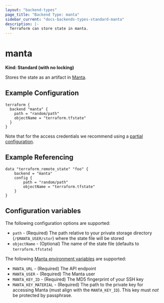 ```yaml
---
layout: "backend-types"
page_title: "Backend Type: manta"
sidebar_current: "docs-backends-types-standard-manta"
description: |-
  Terraform can store state in manta.
---
```


# manta

**Kind: Standard (with no locking)**

Stores the state as an artifact in [Manta](https://www.joyent.com/manta).

## Example Configuration

```
terraform {
  backend "manta" {
    path = "random/path"
    objectName = "terraform.tfstate"
  }
}
```

Note that for the access credentials we recommend using a
[partial configuration](/docs/backends/config.html).

## Example Referencing

```
data "terraform_remote_state" "foo" {
	backend = "manta"
	config {
		path = "random/path"
		objectName = "terraform.tfstate"
	}
}
```

## Configuration variables

The following configuration options are supported:

 * `path` - (Required) The path relative to your private storage directory (`/$MANTA_USER/stor`) where the state file will be stored
 * `objectName` - (Optional) The name of the state file (defaults to `terraform.tfstate`)

The following [Manta environment variables](https://apidocs.joyent.com/manta/#setting-up-your-environment) are supported:

 * `MANTA_URL` - (Required) The API endpoint
 * `MANTA_USER` - (Required) The Manta user
 * `MANTA_KEY_ID` - (Required) The MD5 fingerprint of your SSH key
 * `MANTA_KEY_MATERIAL` - (Required) The path to the private key for accessing Manta (must align with the `MANTA_KEY_ID`). This key must *not* be protected by passphrase.
